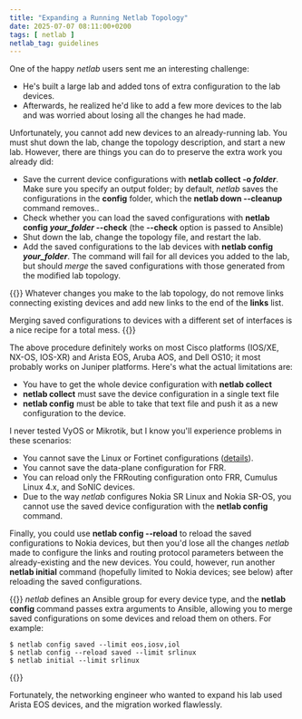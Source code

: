 ```yaml
---
title: "Expanding a Running Netlab Topology"
date: 2025-07-07 08:11:00+0200
tags: [ netlab ]
netlab_tag: guidelines
---
```

One of the happy _netlab_ users sent me an interesting challenge:

* He's built a large lab and added tons of extra configuration to the lab devices.
* Afterwards, he realized he'd like to add a few more devices to the lab and was worried about losing all the changes he had made.

Unfortunately, you cannot add new devices to an already-running lab. You must shut down the lab, change the topology description, and start a new lab. However, there are things you can do to preserve the extra work you already did:
<!--more-->
* Save the current device configurations with **netlab collect -o _folder_**. Make sure you specify an output folder; by default, _netlab_ saves the configurations in the **config** folder, which the **netlab down \-\-cleanup** command removes..
* Check whether you can load the saved configurations with **netlab config *your_folder* \-\-check** (the **\-\-check** option is passed to Ansible)
* Shut down the lab, change the topology file, and restart the lab.
* Add the saved configurations to the lab devices with **netlab config _your_folder_**. The command will fail for all devices you added to the lab, but should _merge_ the saved configurations with those generated from the modified lab topology.

{{<note warn>}}
Whatever changes you make to the lab topology, do not remove links connecting existing devices and add new links to the end of the **links** list.

Merging saved configurations to devices with a different set of interfaces is a nice recipe for a total mess.
{{</note>}}

The above procedure definitely works on most Cisco platforms (IOS/XE, NX-OS, IOS-XR) and Arista EOS, Aruba AOS, and Dell OS10; it most probably works on Juniper platforms. Here's what the actual limitations are:

* You have to get the whole device configuration with **netlab collect**
* **netlab collect** must save the device configuration in a single text file
* **netlab config** must be able to take that text file and push it as a new configuration to the device.

I never tested VyOS or Mikrotik, but I know you'll experience problems in these scenarios:

* You cannot save the Linux or Fortinet configurations ([details](https://netlab.tools/platforms/#configuration-deployments)).
* You cannot save the data-plane configuration for FRR.
* You can reload only the FRRouting configuration onto FRR, Cumulus Linux 4.x, and SoNIC devices.
* Due to the way _netlab_ configures Nokia SR Linux and Nokia SR-OS, you cannot use the saved device configuration with the **netlab config** command.

Finally, you could use **netlab config \-\-reload** to reload the saved configurations to Nokia devices, but then you'd lose all the changes _netlab_ made to configure the links and routing protocol parameters between the already-existing and the new devices. You could, however, run another **netlab initial** command (hopefully limited to Nokia devices; see below) after reloading the saved configurations.

{{<note info>}}
_netlab_ defines an Ansible group for every device type, and the **netlab config** command passes extra arguments to Ansible, allowing you to merge saved configurations on some devices and reload them on others. For example:

```
$ netlab config saved --limit eos,iosv,iol
$ netlab config --reload saved --limit srlinux
$ netlab initial --limit srlinux
```
{{</note>}}

Fortunately, the networking engineer who wanted to expand his lab used Arista EOS devices, and the migration worked flawlessly.
